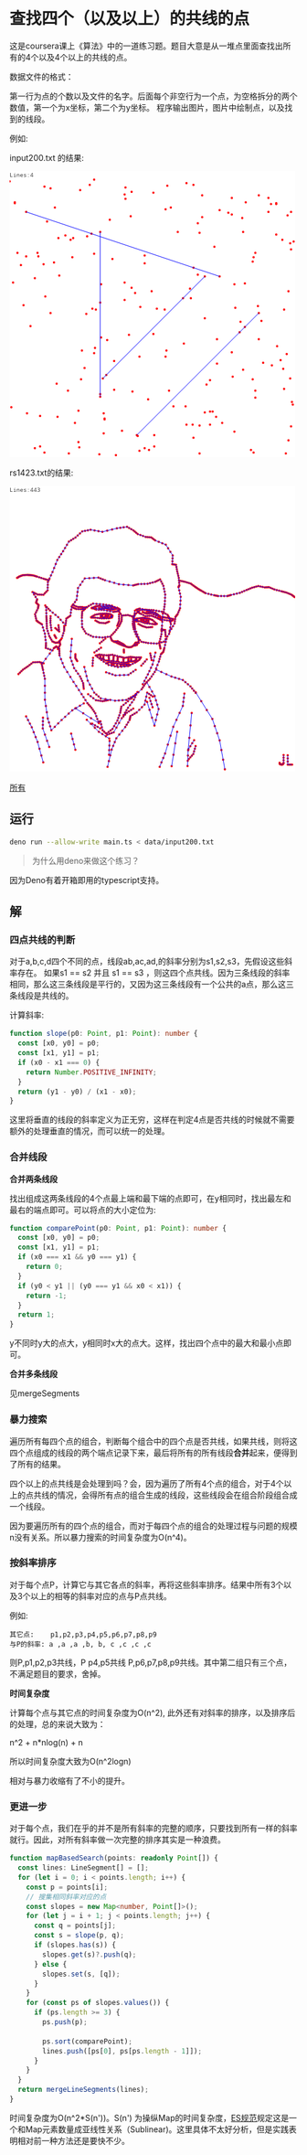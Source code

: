 # 查找四个（以及以上）的共线的点

这是coursera课上《算法》中的一道练习题。题目大意是从一堆点里面查找出所有的4个以及4个以上的共线的点。

数据文件的格式：

第一行为点的个数以及文件的名字。后面每个非空行为一个点，为空格拆分的两个数值，第一个为x坐标，第二个为y坐标。
程序输出图片，图片中绘制点，以及找到的线段。

例如:

input200.txt 的结果:

![alt input200](./output/input200_1.png)

rs1423.txt的结果:

![alt rs1423](./output/rs1423_1.png)

[所有](./output/readme.md)

## 运行

```sh
deno run --allow-write main.ts < data/input200.txt
```

> 为什么用deno来做这个练习？

因为Deno有着开箱即用的typescript支持。

## 解

### 四点共线的判断

对于a,b,c,d四个不同的点，线段ab,ac,ad,的斜率分别为s1,s2,s3，先假设这些斜率存在。 如果s1 == s2 并且 s1 == s3 ，则这四个点共线。因为三条线段的斜率相同，那么这三条线段是平行的，又因为这三条线段有一个公共的a点，那么这三条线段是共线的。

计算斜率:
```typescript
function slope(p0: Point, p1: Point): number {
  const [x0, y0] = p0;
  const [x1, y1] = p1;
  if (x0 - x1 === 0) {
    return Number.POSITIVE_INFINITY;
  }
  return (y1 - y0) / (x1 - x0);
}
```
这里将垂直的线段的斜率定义为正无穷，这样在判定4点是否共线的时候就不需要额外的处理垂直的情况，而可以统一的处理。

### 合并线段

**合并两条线段**

找出组成这两条线段的4个点最上端和最下端的点即可，在y相同时，找出最左和最右的端点即可。可以将点的大小定位为:
```typescript
function comparePoint(p0: Point, p1: Point): number {
  const [x0, y0] = p0;
  const [x1, y1] = p1;
  if (x0 === x1 && y0 === y1) {
    return 0;
  }
  if (y0 < y1 || (y0 === y1 && x0 < x1)) {
    return -1;
  }
  return 1;
}
```
y不同时y大的点大，y相同时x大的点大。这样，找出四个点中的最大和最小点即可。

**合并多条线段**

见mergeSegments

### 暴力搜索

遍历所有每四个点的组合，判断每个组合中的四个点是否共线，如果共线，则将这四个点组成的线段的两个端点记录下来，最后将所有的所有线段**合并**起来，便得到了所有的结果。

四个以上的点共线是会处理到吗？会，因为遍历了所有4个点的组合，对于4个以上的点共线的情况，会得所有点的组合生成的线段，这些线段会在组合阶段组合成一个线段。

因为要遍历所有的四个点的组合，而对于每四个点的组合的处理过程与问题的规模n没有关系。所以暴力搜索的时间复杂度为O(n^4)。

### 按斜率排序

对于每个点P，计算它与其它各点的斜率，再将这些斜率排序。结果中所有3个以及3个以上的相等的斜率对应的点与P点共线。

例如:
```
其它点:    p1,p2,p3,p4,p5,p6,p7,p8,p9
与P的斜率: a ,a ,a ,b, b, c ,c ,c ,c
```
则P,p1,p2,p3共线，P p4,p5共线 P,p6,p7,p8,p9共线。其中第二组只有三个点，不满足题目的要求，舍掉。

**时间复杂度**

计算每个点与其它点的时间复杂度为O(n^2), 此外还有对斜率的排序，以及排序后的处理，总的来说大致为：

n^2 + n*nlog(n) + n

所以时间复杂度大致为O(n^2logn)

相对与暴力收缩有了不小的提升。

### 更进一步

对于每个点，我们在乎的并不是所有斜率的完整的顺序，只要找到所有一样的斜率就行。因此，对所有斜率做一次完整的排序其实是一种浪费。
```typescript
function mapBasedSearch(points: readonly Point[]) {
  const lines: LineSegment[] = [];
  for (let i = 0; i < points.length; i++) {
    const p = points[i];
    // 搜集相同斜率对应的点
    const slopes = new Map<number, Point[]>();
    for (let j = i + 1; j < points.length; j++) {
      const q = points[j];
      const s = slope(p, q);
      if (slopes.has(s)) {
        slopes.get(s)?.push(q);
      } else {
        slopes.set(s, [q]);
      }
    }
    for (const ps of slopes.values()) {
      if (ps.length >= 3) {
        ps.push(p);
        
        ps.sort(comparePoint);
        lines.push([ps[0], ps[ps.length - 1]]);
      }
    }
  }
  return mergeLineSegments(lines);
}
```
时间复杂度为O(n^2*S(n'))。S(n') 为操纵Map的时间复杂度，[ES规范](https://262.ecma-international.org/6.0/#sec-map-objects)规定这是一个和Map元素数量成亚线性关系（Sublinear)。这里具体不太好分析，但是实践表明相对前一种方法还是要快不少。

